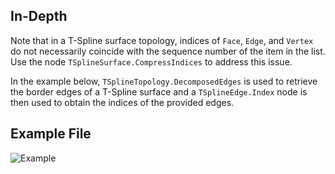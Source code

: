 ## In-Depth
Note that in a T-Spline surface topology, indices of `Face`, `Edge`, and `Vertex` do not necessarily coincide with the sequence number of the item in the list. Use the node `TSplineSurface.CompressIndices` to address this issue.

In the example below, `TSplineTopology.DecomposedEdges` is used to retrieve the border edges of a T-Spline surface and a `TSplineEdge.Index` node is then used to obtain the indices of the provided edges.

## Example File

![Example](./Autodesk.DesignScript.Geometry.TSpline.TSplineEdge.Index_img.jpg)
